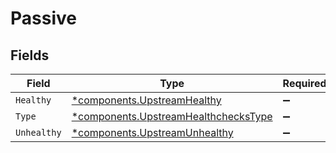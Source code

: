 # Passive


## Fields

| Field                                                                                       | Type                                                                                        | Required                                                                                    | Description                                                                                 |
| ------------------------------------------------------------------------------------------- | ------------------------------------------------------------------------------------------- | ------------------------------------------------------------------------------------------- | ------------------------------------------------------------------------------------------- |
| `Healthy`                                                                                   | [*components.UpstreamHealthy](../../models/components/upstreamhealthy.md)                   | :heavy_minus_sign:                                                                          | N/A                                                                                         |
| `Type`                                                                                      | [*components.UpstreamHealthchecksType](../../models/components/upstreamhealthcheckstype.md) | :heavy_minus_sign:                                                                          | N/A                                                                                         |
| `Unhealthy`                                                                                 | [*components.UpstreamUnhealthy](../../models/components/upstreamunhealthy.md)               | :heavy_minus_sign:                                                                          | N/A                                                                                         |